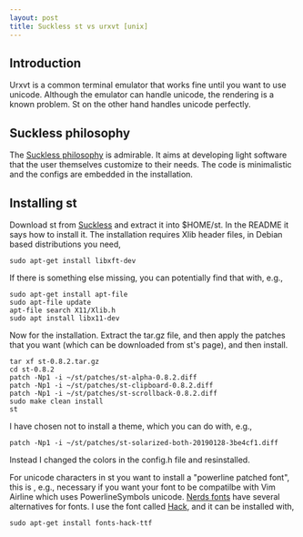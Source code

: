 ```yaml
---
layout: post
title: Suckless st vs urxvt [unix]
---
```


## Introduction
Urxvt is a common terminal emulator that works fine until you want to use unicode. Although the emulator can
handle unicode, the rendering is a known problem. St on the other hand handles unicode perfectly.

## Suckless philosophy
The [Suckless philosophy](https://suckless.org/philosophy/) is admirable. It aims at developing light software that the
user themselves customize to their needs. The code is minimalistic and the configs are embedded in the
installation.

## Installing st
Download st from [Suckless](https://st.suckless.org/) and extract it into $HOME/st. In the README it says how to install it.
The installation requires Xlib header files, in Debian based distributions you need,

```
sudo apt-get install libxft-dev
```

If there is something else missing, you can potentially find that with, e.g.,

```
sudo apt-get install apt-file
sudo apt-file update
apt-file search X11/Xlib.h
sudo apt install libx11-dev
```

Now for the installation. Extract the tar.gz file, and then apply the patches that you want (which can be
downloaded from st's page), and then install.

```
tar xf st-0.8.2.tar.gz
cd st-0.8.2
patch -Np1 -i ~/st/patches/st-alpha-0.8.2.diff
patch -Np1 -i ~/st/patches/st-clipboard-0.8.2.diff
patch -Np1 -i ~/st/patches/st-scrollback-0.8.2.diff
sudo make clean install
st
```
I have chosen not to install a theme, which you can do with, e.g.,
```
patch -Np1 -i ~/st/patches/st-solarized-both-20190128-3be4cf1.diff
```

Instead I changed the colors in the config.h file and resinstalled.

For unicode characters in st you want to install a "powerline patched font", this is , e.g., necessary if you want your font to be compatilbe with Vim Airline which uses PowerlineSymbols unicode. [Nerds fonts](https://github.com/ryanoasis/nerd-fonts) have several alternatives for fonts. I use the font called [Hack](https://github.com/ryanoasis/nerd-fonts/tree/master/patched-fonts/Hack), and it can be installed with,

```
sudo apt-get install fonts-hack-ttf
```
